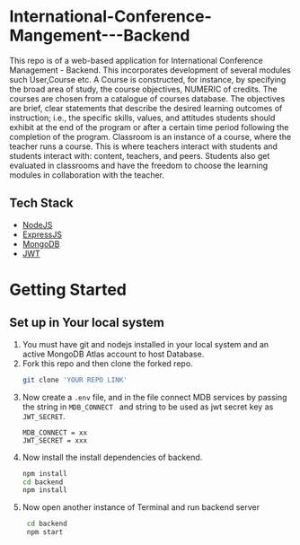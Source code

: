 # International-Conference-Mangement---Backend

This repo is of a web-based application for International Conference Management - Backend. This incorporates development of several modules such User,Course etc. A Course is constructed, for instance, by specifying the broad area of study, the course objectives, NUMERIC of credits. The courses are chosen from a catalogue of courses database. The objectives are brief, clear statements that describe the desired learning outcomes of instruction; i.e., the specific skills, values, and attitudes students should exhibit at the end of the program or after a certain time period following the completion of the program. Classroom is an instance of a course, where the teacher runs a course. This is where teachers interact with students and students interact with: content, teachers, and peers. Students also get evaluated in classrooms and have the freedom to choose the learning modules in collaboration with the teacher.

## Tech Stack
- [NodeJS](https://nodejs.org/en/about/)
- [ExpressJS](https://expressjs.com/)
- [MongoDB](https://www.mongodb.com/)
- [JWT](https://jwt.io/introduction)


# Getting Started

## Set up in Your local system

1. You must have git and nodejs installed in your local system and an active MongoDB Atlas account to host Database.
2. Fork this repo and then clone the forked repo.
   ```sh
   git clone 'YOUR REPO LINK'
   ```
3. Now create a ``` .env ``` file, and in the file connect MDB services by passing the string in ```MDB_CONNECT ``` and string to be used as jwt secret key as ```JWT_SECRET```.
   ```
   MDB_CONNECT = xx
   JWT_SECRET = xxx
   ```
4. Now install the install dependencies of backend.
    ``` sh
    npm install
    cd backend
    npm install
    ```
5. Now open another instance of Terminal and run backend server 
    ``` sh
     cd backend
     npm start
    ```
 
 
  
